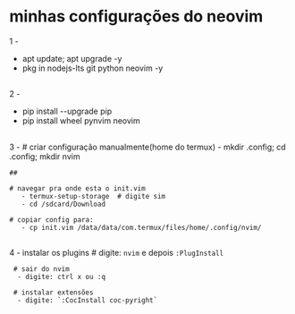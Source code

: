 # minhas configurações do neovim

1 -
   - apt update; apt upgrade -y
   - pkg in nodejs-lts git python neovim -y

##

2 -
   - pip install --upgrade pip
   - pip install wheel pynvim  neovim

##

3 -
    # criar configuração manualmente(home do termux)
        -  mkdir .config; cd .config; mkdir nvim

    ##

    # navegar pra onde esta o init.vim
       - termux-setup-storage  # digite sim
       - cd /sdcard/Download

    # copiar config para:
       - cp init.vim /data/data/com.termux/files/home/.config/nvim/

##

4 - instalar os plugins
     # digite: `nvim` e depois `:PlugInstall`
 
     # sair do nvim
      - digite: ctrl x ou :q

     # instalar extensões
      - digite: `:CocInstall coc-pyright`

